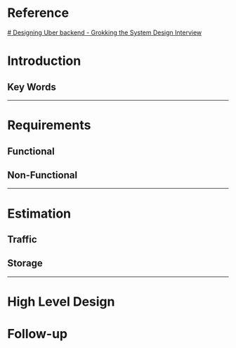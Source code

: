 # Reference
[# Designing Uber backend - Grokking the System Design Interview](https://www.educative.io/courses/grokking-the-system-design-interview/YQVkjp548NM)

# Introduction


## Key Words
---
# Requirements
## **Functional**
## **Non-Functional**
---
# Estimation
## **Traffic**
## **Storage**
---
# High Level Design



# Follow-up


<!--stackedit_data:
eyJoaXN0b3J5IjpbMzEzODA3MzUzXX0=
-->